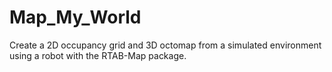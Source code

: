# Map_My_World
Create a 2D occupancy grid and 3D octomap from a simulated environment using a robot with the RTAB-Map package.
